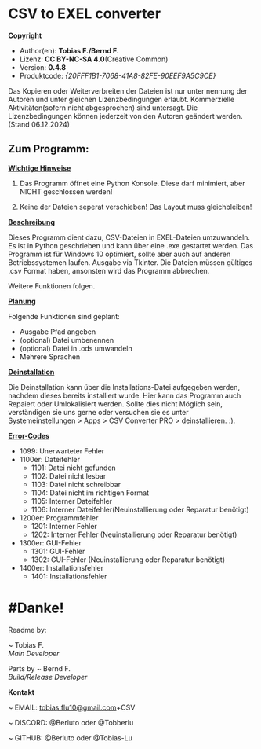 # CSV to EXEL converter

<u>**Copyright**</u>
- Author(en): **Tobias F./Bernd F.**
- Lizenz: **CC BY-NC-SA 4.0**(Creative Common)
- Version: **0.4.8**
- Produktcode: *{20FFF1B1-7068-41A8-82FE-90EEF9A5C9CE}*
  
Das Kopieren oder Weiterverbreiten der Dateien ist nur unter
nennung der Autoren und unter gleichen Lizenzbedingungen erlaubt.
Kommerzielle Aktivitäten(sofern nicht abgesprochen) sind untersagt.
Die Lizenzbedingungen können jederzeit von den Autoren geändert werden.
(Stand 06.12.2024)

<h2> Zum Programm: </h2>

<u> **Wichtige Hinweise** </u>

1. Das Programm öffnet eine Python Konsole. Diese darf minimiert, aber NICHT geschlossen werden!

2. Keine der Dateien seperat verschieben! Das Layout muss gleichbleiben!
    
<u>**Beschreibung**</u>

Dieses Programm dient dazu, CSV-Dateien in EXEL-Dateien umzuwandeln.
Es ist in Python geschrieben und kann über eine .exe gestartet werden.
Das Programm ist für Windows 10 optimiert, sollte aber auch auf anderen Betriebssystemen laufen.
Ausgabe via Tkinter.
Die Dateien müssen gültiges .csv Format haben, ansonsten wird das Programm abbrechen.

Weitere Funktionen folgen.

<u>**Planung**</u>

Folgende Funktionen sind geplant:
- Ausgabe Pfad angeben
- (optional) Datei umbenennen
- (optional) Datei in .ods umwandeln
- Mehrere Sprachen

<u>**Deinstallation**</u>

Die Deinstallation kann über die Installations-Datei aufgegeben werden, nachdem dieses bereits installiert wurde. Hier kann das Programm auch Repaiert oder Umlokalisiert werden. Sollte dies nicht Möglich sein, verständigen sie uns gerne oder versuchen sie es unter Systemeinstellungen > Apps > CSV Converter PRO > deinstallieren. :).

<u>**Error-Codes**</u>
- 1099: Unerwarteter Fehler
- 1100er: Dateifehler
    - 1101: Datei nicht gefunden
    - 1102: Datei nicht lesbar
    - 1103: Datei nicht schreibbar
    - 1104: Datei nicht im richtigen Format
    - 1105: Interner Dateifehler
    - 1106: Interner Dateifehler(Neuinstallierung oder Reparatur benötigt)
- 1200er: Programmfehler
    - 1201: Interner Fehler
    - 1202: Interner Fehler (Neuinstallierung oder Reparatur benötigt)
- 1300er: GUI-Fehler
    - 1301: GUI-Fehler
    - 1302: GUI-Fehler (Neuinstallierung oder Reparatur benötigt)
- 1400er: Installationsfehler
    - 1401: Installationsfehler

<h1> #Danke! </h1>

Readme by:

~ Tobias F.\
*Main Developer*

Parts by
~ Bernd F.\
*Build/Release Developer*

**Kontakt**

~ EMAIL: tobias.flu10@gmail.com+CSV

~ DISCORD: @Berluto oder @Tobberlu

~ GITHUB: @Berluto oder @Tobias-Lu
